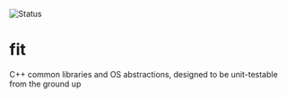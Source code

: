 ![Status](https://travis-ci.org/ryancalhoun/fit.svg)

# fit
C++ common libraries and OS abstractions, designed to be unit-testable from the ground up
